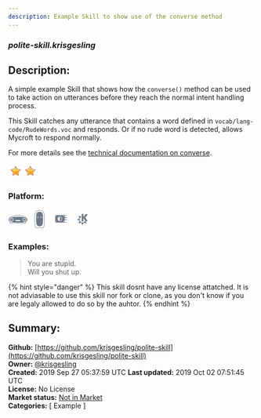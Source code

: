 ```yaml
---
description: Example Skill to show use of the converse method
---
```


### _polite-skill.krisgesling_  
## Description:  
A simple example Skill that shows how the `converse()` method can be used to take action on utterances before they reach the normal intent handling process.

This Skill catches any utterance that contains a word defined in `vocab/lang-code/RudeWords.voc` and responds. Or if no rude word is detected, allows Mycroft to respond normally.

For more details see the [technical documentation on converse](https://mycroft-core.readthedocs.io/en/latest/source/mycroft.html?highlight=converse#mycroft.MycroftSkill.converse).  
  
![](../.gitbook/assets/star.png)![](../.gitbook/assets/star.png)  
  
### Platform:  
 ![Mark I](../.gitbook/assets/mark-1-icon.png)  ![Mark II](../.gitbook/assets/mark-2-icon.png)  ![Picroft](../.gitbook/assets/picroft-icon.png)  ![plasmoid](../.gitbook/assets/kde.png)   
### Examples:  
> You are stupid.  
> Will you shut up.  
  
{% hint style="danger" %}
This skill dosnt have any license attatched. It is not adviasable to use this skill nor fork or clone, as you don't know if you are legaly allowed to do so by the auhtor.
{% endhint %}
  
## Summary:  
**Github:** [https://github.com/krisgesling/polite-skill](https://github.com/krisgesling/polite-skill)  
**Owner:** [@krisgesling](https://github.com/krisgesling)  
**Created:** 2019 Sep 27 05:37:59 UTC  **Last updated:** 2019 Oct 02 07:51:45 UTC  
**License:** No License  
**Market status:** [Not in Market](https://market.mycroft.ai/skill/)  
**Categories:** [ Example ]   
